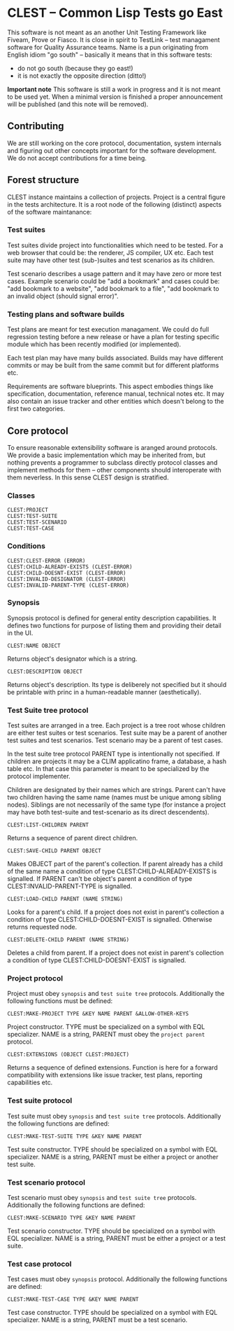 # CLEST – Common Lisp Tests go East

This software is not meant as an another Unit Testing Framework like Fiveam,
Prove or Fiasco. It is close in spirit to TestLink – test managament software
for Quality Assurance teams. Name is a pun originating from English idiom "go
south" – basically it means that in this software tests:

* do not go south (because they go east!)
* it is not exactly the opposite direction (ditto!)

**Important note** This software is still a work in progress and it is not meant
to be used yet. When a minimal version is finished a proper announcement will be
published (and this note will be removed).

## Contributing

We are still working on the core protocol, documentation, system internals and
figuring out other concepts important for the software development. We do not
accept contributions for a time being.

## Forest structure

CLEST instance maintains a collection of projects. Project is a central figure
in the tests architecture. It is a root node of the following (distinct) aspects
of the software maintanance:

### Test suites

Test suites divide project into functionalities which need to be tested. For a
web browser that could be: the renderer, JS compiler, UX etc. Each test suite
may have other test (sub-)suites and test scenarios as its children.

Test scenario describes a usage pattern and it may have zero or more test
cases. Example scenario could be "add a bookmark" and cases could be: "add
bookmark to a website", "add bookmark to a file", "add bookmark to an invalid
object (should signal error)".

### Testing plans and software builds

Test plans are meant for test execution managament. We could do full regression
testing before a new release or have a plan for testing specific module which
has been recently modified (or implemented).

Each test plan may have many builds associated. Builds may have different
commits or may be built from the same commit but for different platforms etc.

Requirements are software blueprints. This aspect embodies things like
specification, documentation, reference manual, technical notes etc. It may also
contain an issue tracker and other entities which doesn't belong to the first
two categories.

## Core protocol

To ensure reasonable extensibility software is aranged around protocols. We
provide a basic implementation which may be inherited from, but nothing prevents
a programmer to subclass directly protocol classes and implement methods for
them – other components should interoperate with them neverless. In this sense
CLEST design is stratified.

### Classes

    CLEST:PROJECT
    CLEST:TEST-SUITE
    CLEST:TEST-SCENARIO
    CLEST:TEST-CASE

<!-- CLEST:TESTING-PLAN -->
<!-- CLEST:BUILD -->
<!-- CLEST:REQUIREMENT -->
<!-- CLEST:DOCUMENTATION -->

### Conditions

    CLEST:CLEST-ERROR (ERROR)
    CLEST:CHILD-ALREADY-EXISTS (CLEST-ERROR)
    CLEST:CHILD-DOESNT-EXIST (CLEST-ERROR)
    CLEST:INVALID-DESIGNATOR (CLEST-ERROR)
    CLEST:INVALID-PARENT-TYPE (CLEST-ERROR)

### Synopsis

Synopsis protocol is defined for general entity description capabilities. It
defines two functions for purpose of listing them and providing their detail in
the UI.

    CLEST:NAME OBJECT

Returns object's designator which is a string.

    CLEST:DESCRIPTION OBJECT

Returns object's description. Its type is deliberely not specified but it should
be printable with princ in a human-readable manner (aesthetically).


### Test Suite tree protocol

Test suites are arranged in a tree. Each project is a tree root whose children
are either test suites or test scenarios. Test suite may be a parent of another
test suites and test scenarios. Test scenario may be a parent of test cases.

In the test suite tree protocol PARENT type is intentionally not specified. If
children are projects it may be a CLIM applicatino frame, a database, a hash
table etc. In that case this parameter is meant to be specialized by the
protocol implementer.

Children are designated by their names which are strings. Parent can't have two
children having the same name (names must be unique among sibling
nodes). Siblings are not necessarily of the same type (for instance a project
may have both test-suite and test-scenario as its direct descendents).

    CLEST:LIST-CHILDREN PARENT

Returns a sequence of parent direct children.

    CLEST:SAVE-CHILD PARENT OBJECT

Makes OBJECT part of the parent's collection. If parent already has a child of
the same name a condition of type CLEST:CHILD-ALREADY-EXISTS is signalled. If
PARENT can't be object's parent a condition of type CLEST:INVALID-PARENT-TYPE is
signalled.

    CLEST:LOAD-CHILD PARENT (NAME STRING)

Looks for a parent's child. If a project does not exist in parent's collection a
condition of type CLEST:CHILD-DOESNT-EXIST is signalled. Otherwise returns
requested node.

    CLEST:DELETE-CHILD PARENT (NAME STRING)

Deletes a child from parent. If a project does not exist in parent's collection
a condition of type CLEST:CHILD-DOESNT-EXIST is signalled.

### Project protocol

Project must obey `synopsis` and `test suite tree` protocols. Additionally the
following functions must be defined:

    CLEST:MAKE-PROJECT TYPE &KEY NAME PARENT &ALLOW-OTHER-KEYS

Project constructor. TYPE must be specialized on a symbol with EQL
specializer. NAME is a string, PARENT must obey the `project parent` protocol.

    CLEST:EXTENSIONS (OBJECT CLEST:PROJECT)

Returns a sequence of defined extensions. Function is here for a forward
compatibility with extensions like issue tracker, test plans, reporting
capabilities etc.

### Test suite protocol

Test suite must obey `synopsis` and `test suite tree` protocols. Additionally
the following functions are defined:

    CLEST:MAKE-TEST-SUITE TYPE &KEY NAME PARENT

Test suite constructor. TYPE should be specialized on a symbol with EQL
specializer. NAME is a string, PARENT must be either a project or another test
suite.

### Test scenario protocol

Test scenario must obey `synopsis` and `test suite tree` protocols. Additionally
the following functions are defined:

    CLEST:MAKE-SCENARIO TYPE &KEY NAME PARENT

Test scenario constructor. TYPE should be specialized on a symbol with EQL
specializer. NAME is a string, PARENT must be either a project or a test suite.

### Test case protocol

Test cases must obey `synopsis` protocol. Additionally the following functions
are defined:

    CLEST:MAKE-TEST-CASE TYPE &KEY NAME PARENT

Test case constructor. TYPE should be specialized on a symbol with EQL
specializer. NAME is a string, PARENT must be a test scenario.
